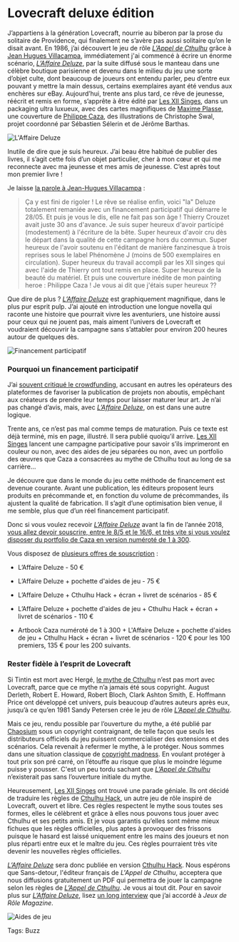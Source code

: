 # Lovecraft deluxe édition

J’appartiens à la génération Lovecraft, nourrie au biberon par la prose du solitaire de Providence, qui finalement ne s’avère pas aussi solitaire qu’on le disait avant. En 1986, j’ai découvert le jeu de rôle [*L’Appel de Cthulhu*](https://fr.wikipedia.org/wiki/L%27Appel_de_Cthulhu_(jeu_de_r%C3%B4le)) grâce à [Jean Hugues Villacampa](http://k-libre.fr/klibre-ve/index.php?page=auteur&id=838), immédiatement j'ai commencé à écrire un énorme scénario, [*L’Affaire Deluze*](https://tcrouzet.com/deluze/), par la suite diffusé sous le manteau dans une célèbre boutique parisienne et devenu dans le milieu du jeu une sorte d’objet culte, dont beaucoup de joueurs ont entendu parler, peu d’entre eux pouvant y mettre la main dessus, certains exemplaires ayant été vendus aux enchères sur eBay. Aujourd’hui, trente ans plus tard, ce rêve de jeunesse, réécrit et remis en forme, s’apprête à être édité par [Les XII Singes](http://www.les12singes.com/), dans un packaging ultra luxueux, avec des cartes magnifiques de [Maxime Plasse](https://maximeplasse.deviantart.com/), une couverture de [Philippe Caza](https://fr.wikipedia.org/wiki/Caza_(dessinateur)), des illustrations de Christophe Swal, projet coordonné par Sébastien Sélerin et de Jérôme Barthas.<span id="more-49220"></span>

![L'Affaire Deluze](https://tcrouzet.com/images_tc/2018/05/deluze-cover-600x799.jpg)

Inutile de dire que je suis heureux. J’ai beau être habitué de publier des livres, il s’agit cette fois d’un objet particulier, cher à mon cœur et qui me reconnecte avec ma jeunesse et mes amis de jeunesse. C’est après tout mon premier livre !

Je laisse [la parole à Jean-Hugues Villacampa](https://www.facebook.com/Jean.Hugues.Villacampa/posts/10214671757206301?notif_id=1527246141818868&notif_t=mention) :

> Ça y est fini de rigoler ! Le rêve se réalise enfin, voici "la" Deluze totalement remaniée avec un financement participatif qui démarre le 28/05. Et puis je vous le dis, elle ne fait pas son âge ! Thierry Crouzet avait juste 30 ans d'avance. Je suis super heureux d'avoir participé (modestement) à l'écriture de la bête. Super heureux d'avoir cru dès le départ dans la qualité de cette campagne hors du commun. Super heureux de l'avoir soutenu en l'éditant de manière fanzinesque à trois reprises sous le label Phénomène J (moins de 500 exemplaires en circulation). Super heureux du travail accompli par les XII singes qui avec l'aide de Thierry ont tout remis en place. Super heureux de la beauté du matériel. Et puis une couverture inédite de mon painting heroe : Philippe Caza ! Je vous ai dit que j'étais super heureux ??

Que dire de plus ? [*L’Affaire Deluze*](https://tcrouzet.com/deluze/) est graphiquement magnifique, dans le plus pur esprit pulp. J’ai ajouté en introduction une longue novella qui raconte une histoire que pourrait vivre les aventuriers, une histoire aussi pour ceux qui ne jouent pas, mais aiment l’univers de Lovecraft et voudraient découvrir la campagne sans s’attabler pour environ 200 heures autour de quelques dès.

![Financement participatif](https://tcrouzet.com/images_tc/2018/05/pubh-600x271.jpg)

### Pourquoi un financement participatif

J’ai [souvent critiqué le crowdfunding](https://tcrouzet.com/2014/04/29/cest-beau-le-crowdfunding-mais-cest-une-arnaque-de-plus/), accusant en autres les opérateurs des plateformes de favoriser la publication de projets non aboutis, empêchant aux créateurs de prendre leur temps pour laisser maturer leur art. Je n’ai pas changé d’avis, mais, avec [*L’Affaire Deluze*](https://tcrouzet.com/deluze/), on est dans une autre logique.

Trente ans, ce n’est pas mal comme temps de maturation. Puis ce texte est déjà terminé, mis en page, illustré. Il sera publié quoiqu’il arrive. [Les XII Singes](http://www.les12singes.com/) lancent une campagne participative pour savoir s’ils imprimeront en couleur ou non, avec des aides de jeu séparées ou non, avec un portfolio des œuvres que Caza a consacrées au mythe de Cthulhu tout au long de sa carrière…

Je découvre que dans le monde du jeu cette méthode de financement est devenue courante. Avant une publication, les éditeurs proposent leurs produits en précommande et, en fonction du volume de précommandes, ils ajustent la qualité de fabrication. Il s’agit d’une optimisation bien venue, il me semble, plus que d’un réel financement participatif.

Donc si vous voulez recevoir [*L’Affaire Deluze*](https://tcrouzet.com/deluze/) avant la fin de l’année 2018, [vous allez devoir souscrire, entre le 8/5 et le 16/6, et très vite si vous voulez disposer du portfolio de Caza en version numéroté de 1 à 300](https://www.gameontabletop.com/crowdfunding-118.html).

Vous disposez de [plusieurs offres de souscription](https://www.gameontabletop.com/crowdfunding-118.html) :

- L’Affaire Deluze - 50 €

- L’Affaire Deluze + pochette d'aides de jeu - 75 €

- L’Affaire Deluze + Cthulhu Hack + écran + livret de scénarios - 85 €

- L’Affaire Deluze + pochette d'aides de jeu + Cthulhu Hack + écran + livret de scénarios - 110 €

- Artbook Caza numéroté de 1 à 300 + L'Affaire Deluze + pochette d'aides de jeu + Cthulhu Hack + écran + livret de scénarios - 120 € pour les 100 premiers, 135 € pour les 200 suivants.

### Rester fidèle à l’esprit de Lovecraft

Si Tintin est mort avec Hergé, [le mythe de Cthulhu](https://fr.wikipedia.org/wiki/Mythe_de_Cthulhu) n’est pas mort avec Lovecraft, parce que ce mythe n’a jamais été sous copyright. August Derleth, Robert E. Howard, Robert Bloch, Clark Ashton Smith, E. Hoffmann Price ont développé cet univers, puis beaucoup d’autres auteurs après eux, jusqu’à ce qu’en 1981 Sandy Petersen crée le jeu de rôle [*L’Appel de Cthulhu*](https://fr.wikipedia.org/wiki/L%27Appel_de_Cthulhu_(jeu_de_r%C3%B4le)).

Mais ce jeu, rendu possible par l’ouverture du mythe, a été publié par [Chaosium](https://www.chaosium.com/) sous un copyright contraignant, de telle façon que seuls les distributeurs officiels du jeu puissent commercialiser des extensions et des scénarios. Cela revenait à refermer le mythe, à le protéger. Nous sommes dans une situation classique de [copyright madness](https://www.numerama.com/tag/copyright-madness/). En voulant protéger à tout prix son pré carré, on l’étouffe au risque que plus le moindre légume puisse y pousser. C'est un peu tordu sachant que [*L’Appel de Cthulhu*](https://fr.wikipedia.org/wiki/L%27Appel_de_Cthulhu_(jeu_de_r%C3%B4le)) n’existerait pas sans l’ouverture initiale du mythe.

Heureusement, [Les XII Singes](http://www.les12singes.com/) ont trouvé une parade géniale. Ils ont décidé de traduire les règles de [Cthulhu Hack](http://www.legrog.org/jeux/cthulhu-hack), un autre jeu de rôle inspiré de Lovecraft, ouvert et libre. Ces règles respectent le mythe sous toutes ses formes, elles le célèbrent et grâce à elles nous pouvons tous jouer avec Cthulhu et ses petits amis. Et je vous garantis qu’elles sont même mieux fichues que les règles officielles, plus aptes à provoquer des frissons puisque le hasard est laissé uniquement entre les mains des joueurs et non plus réparti entre eux et le maître du jeu. Ces règles pourraient très vite devenir les nouvelles règles officielles.

[*L’Affaire Deluze*](https://tcrouzet.com/deluze/) sera donc publiée en version [Cthulhu Hack](http://www.legrog.org/jeux/cthulhu-hack). Nous espérons que Sans-detour, l'éditeur français de *L'Appel de Cthulhu*, acceptera que nous diffusions gratuitement un PDF qui permettra de jouer la campagne selon les règles de [*L’Appel de Cthulhu*](https://fr.wikipedia.org/wiki/L%27Appel_de_Cthulhu_(jeu_de_r%C3%B4le)). Je vous ai tout dit. Pour en savoir plus sur [*L’Affaire Deluze*](https://tcrouzet.com/deluze/), lisez [un long interview](https://tcrouzet.com/deluze/) que j’ai accordé à *Jeux de Rôle Magazine*.

![Aides de jeu](https://tcrouzet.com/images_tc/2018/05/deluze1-600x843.jpg)



Tags: Buzz